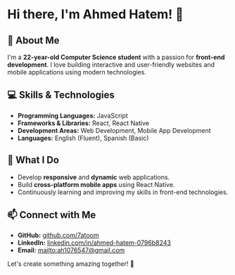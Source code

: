 # Hi there, I'm Ahmed Hatem! 👋

## 🚀 About Me

I'm a **22-year-old Computer Science student** with a passion for **front-end development**. I love building interactive and user-friendly websites and mobile applications using modern technologies.

## 💻 Skills & Technologies

- **Programming Languages:** JavaScript
- **Frameworks & Libraries:** React, React Native
- **Development Areas:** Web Development, Mobile App Development
- **Languages:** English (Fluent), Spanish (Basic)

## 📌 What I Do

- Develop **responsive** and **dynamic** web applications.
- Build **cross-platform mobile apps** using React Native.
- Continuously learning and improving my skills in front-end technologies.

## 📫 Connect with Me

- **GitHub:** [github.com/7atoom](https://github.com/7atoom)
- **LinkedIn:** [linkedin.com/in/ahmed-hatem-0796b8243](www.linkedin.com/in/ahmed-hatem-0796b8243)
- **Email:** [mailto:ah1076547@gmail.com](mailto:ah1076547@gmail.com)

Let's create something amazing together! 🚀
